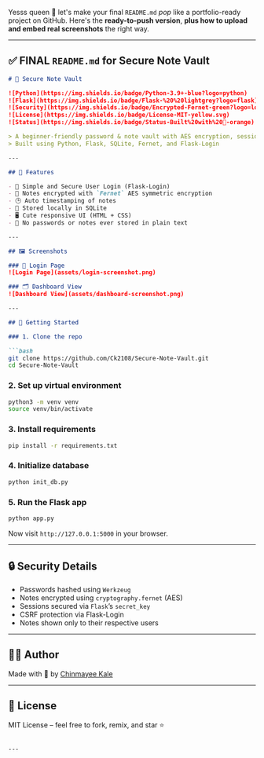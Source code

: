 Yesss queen 👑 let's make your final `README.md` *pop* like a portfolio-ready project on GitHub. Here's the **ready-to-push version**, **plus how to upload and embed real screenshots** the right way.

---

## ✅ FINAL `README.md` for Secure Note Vault

````markdown
# 🔐 Secure Note Vault

![Python](https://img.shields.io/badge/Python-3.9+-blue?logo=python)
![Flask](https://img.shields.io/badge/Flask-%20%20lightgrey?logo=flask)
![Security](https://img.shields.io/badge/Encrypted-Fernet-green?logo=lock)
![License](https://img.shields.io/badge/License-MIT-yellow.svg)
![Status](https://img.shields.io/badge/Status-Built%20with%20💛-orange)

> A beginner-friendly password & note vault with AES encryption, session security, and adorable UI 🌼  
> Built using Python, Flask, SQLite, Fernet, and Flask-Login

---

## 🌟 Features

- 🧠 Simple and Secure User Login (Flask-Login)
- 🔐 Notes encrypted with `Fernet` AES symmetric encryption
- 🕒 Auto timestamping of notes
- 💾 Stored locally in SQLite
- 🖥 Cute responsive UI (HTML + CSS)
- 🚫 No passwords or notes ever stored in plain text

---

## 🖼️ Screenshots

### 🔐 Login Page
![Login Page](assets/login-screenshot.png)

### 🗂 Dashboard View
![Dashboard View](assets/dashboard-screenshot.png)

---

## 🚀 Getting Started

### 1. Clone the repo

```bash
git clone https://github.com/Ck2108/Secure-Note-Vault.git
cd Secure-Note-Vault
````

### 2. Set up virtual environment

```bash
python3 -m venv venv
source venv/bin/activate
```

### 3. Install requirements

```bash
pip install -r requirements.txt
```

### 4. Initialize database

```bash
python init_db.py
```

### 5. Run the Flask app

```bash
python app.py
```

Now visit `http://127.0.0.1:5000` in your browser.

---

## 🔒 Security Details

* Passwords hashed using `Werkzeug`
* Notes encrypted using `cryptography.fernet` (AES)
* Sessions secured via `Flask`’s `secret_key`
* CSRF protection via Flask-Login
* Notes shown only to their respective users

---

## 🧑‍💻 Author

Made with 💛 by [Chinmayee Kale](https://github.com/Ck2108)

---

## 📜 License

MIT License – feel free to fork, remix, and star ⭐

````

---
